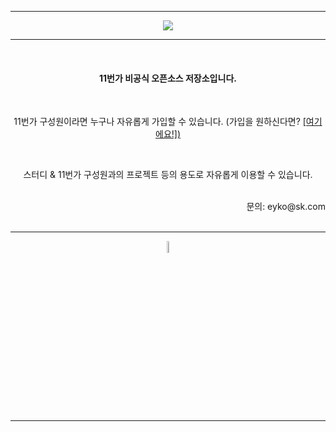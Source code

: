 <hr />
<p align="center">
  <img src="https://user-images.githubusercontent.com/67247530/148927294-04960d2e-c0b1-4e79-8143-61522c30ef83.png" style="border:1px; solid #eaeaea;" width=""/>
</p>
<hr/>
<br />

<div align="center">

<h4> 11번가 비공식 오픈소스 저장소입니다. </h4>

<br />

11번가 구성원이라면 누구나 자유롭게 가입할 수 있습니다. (가입을 원하신다면? <a href="https://github.com/11st-corp/.github/issues/1"> [여기에요!]) </a> 

<br />

스터디 & 11번가 구성원과의 프로젝트 등의 용도로 자유롭게 이용할 수 있습니다.
</div>

<br />
<div align="right">
문의: eyko@sk.com
</div>
<br />
<hr />
<p align="center">
    <img width="7%" alt="" src="https://user-images.githubusercontent.com/67247530/148927586-fc1c326d-6891-41ce-9fbb-cfd3b582b812.png">
</p>
<hr />


